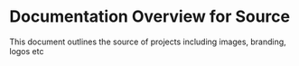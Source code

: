 # Documentation Overview for Source 

This document outlines the source of projects including images, branding, logos etc